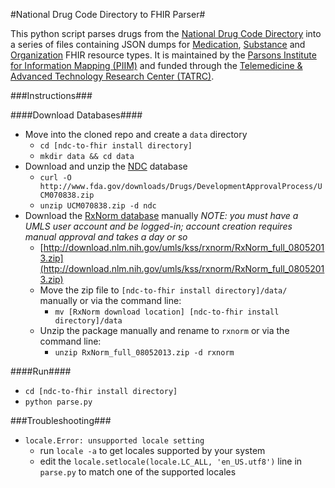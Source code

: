 #National Drug Code Directory to FHIR Parser#

This python script parses drugs from the [National Drug Code Directory](http://www.fda.gov/Drugs/InformationOnDrugs/ucm142438.htm) into a series of files containing JSON dumps for [Medication](www.hl7.org/implement/standards/fhir/medication.html), [Substance](www.hl7.org/implement/standards/fhir/substance.html) and [Organization](www.hl7.org/implement/standards/fhir/organization.html) FHIR resource types. It is maintained by the [Parsons Institute for Information Mapping (PIIM)](piim.newschool.edu) and funded through the [Telemedicine & Advanced Technology Research Center (TATRC)](http://www.tatrc.org/).

###Instructions###

####Download Databases####
- Move into the cloned repo and create a `data` directory
  - `cd [ndc-to-fhir install directory]`
  - `mkdir data && cd data`
- Download and unzip the [NDC](http://www.fda.gov/Drugs/InformationOnDrugs/ucm142438.htm) database
  - `curl -O http://www.fda.gov/downloads/Drugs/DevelopmentApprovalProcess/UCM070838.zip`
  - `unzip UCM070838.zip -d ndc`
- Download the [RxNorm database](https://www.nlm.nih.gov/research/umls/rxnorm/docs/rxnormfiles.html) manually
  *NOTE: you must have a UMLS user account and be logged-in; account creation requires manual approval and takes a day or so*
  - [http://download.nlm.nih.gov/umls/kss/rxnorm/RxNorm_full_08052013.zip](http://download.nlm.nih.gov/umls/kss/rxnorm/RxNorm_full_08052013.zip)
  - Move the zip file to `[ndc-to-fhir install directory]/data/` manually or via the command line:
  	- `mv [RxNorm download location] [ndc-to-fhir install directory]/data`
  - Unzip the package manually and rename to `rxnorm` or via the command line:
     - `unzip RxNorm_full_08052013.zip -d rxnorm`

####Run####
- `cd [ndc-to-fhir install directory]`
- `python parse.py`

###Troubleshooting###
 - `locale.Error: unsupported locale setting`
    - run `locale -a` to get locales supported by your system
    - edit the `locale.setlocale(locale.LC_ALL, 'en_US.utf8')` line in `parse.py` to match one of the supported locales